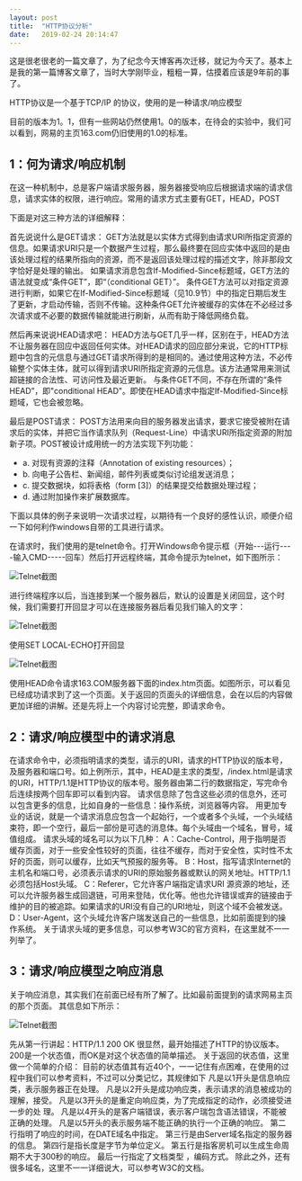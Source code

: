 ```yaml
---
layout: post
title:  "HTTP协议分析"
date:   2019-02-24 20:14:47
---
```


这是很老很老的一篇文章了，为了纪念今天博客再次迁移，就记为今天了。基本上是我的第一篇博客文章了，当时大学刚毕业，粗粗一算，估摸着应该是9年前的事了。

HTTP协议是一个基于TCP/IP 的协议，使用的是一种请求/响应模型

目前的版本为1。1，但有一些网站仍然使用1。0的版本，在待会的实验中，我们可以看到，网易的主页163.com仍旧使用的1.0的标准。

## 1：何为请求/响应机制

在这一种机制中，总是客户端请求服务器，服务器接受响应后根据请求端的请求信息，请求实体的权限，进行响应。常用的请求方式主要有GET，HEAD，POST

下面是对这三种方法的详细解释：

首先说说什么是GET请求： GET方法就是以实体方式得到由请求URI所指定资源的信息。如果请求URI只是一个数据产生过程，那么最终要在回应实体中返回的是由该处理过程的结果所指向的资源，而不是返回该处理过程的描述文字，除非那段文字恰好是处理的输出。 如果请求消息包含If-Modified-Since标题域，GET方法的语法就变成“条件GET”，即“（conditional GET）”。 条件GET方法可以对指定资源进行判断，如果它在If-Modified-Since标题域（见10.9节）中的指定日期后发生了更新，才启动传输，否则不传输。这种条件GET允许被缓存的实体在不必经过多次请求或不必要的数据传输就能进行刷新，从而有助于降低网络负载。

然后再来说说HEAD请求吧： HEAD方法与GET几乎一样，区别在于，HEAD方法不让服务器在回应中返回任何实体。对HEAD请求的回应部分来说，它的HTTP标题中包含的元信息与通过GET请求所得到的是相同的。通过使用这种方法，不必传输整个实体主体，就可以得到请求URI所指定资源的元信息。该方法通常用来测试超链接的合法性、可访问性及最近更新。 与条件GET不同，不存在所谓的“条件HEAD”，即"conditional HEAD"。即使在HEAD请求中指定If-Modified-Since标题域，它也会被忽略。

最后是POST请求： POST方法用来向目的服务器发出请求，要求它接受被附在请求后的实体，并把它当作请求队列（Request-Line）中请求URI所指定资源的附加新子项。POST被设计成用统一的方法实现下列功能：

- a. 对现有资源的注释（Annotation of existing resources）；
- b. 向电子公告栏、新闻组，邮件列表或类似讨论组发送消息；
- c. 提交数据块，如将表格（form [3]）的结果提交给数据处理过程；
- d. 通过附加操作来扩展数据库。

下面以具体的例子来说明一次请求过程，以期待有一个良好的感性认识，顺便介绍一下如何利作windows自带的工具进行请求。

在请求时，我们使用的是telnet命令。打开Windows命令提示框（开始---运行----输入CMD-----回车）然后打开远程终端，其命令提示为telnet，如下图所示：

![Telnet截图](http://codingsky.oss-cn-hangzhou.aliyuncs.com/cdn/myblog/http_1.gif)

进行终端程序以后，当连接到某一个服务器后，默认的设置是关闭回显，这个时候，我们需要打开回显才可以在连接服务器后看见我们输入的文字：

![Telnet截图](http://codingsky.oss-cn-hangzhou.aliyuncs.com/cdn/myblog/http_2.gif)

使用SET LOCAL-ECHO打开回显

![Telnet截图](http://codingsky.oss-cn-hangzhou.aliyuncs.com/cdn/myblog/http_3.gif)

使用HEAD命令请求163.COM服务器下面的index.htm页面。如图所示，可以看见已经成功请求到了这一个页面。关于返回的页面头的详细信息，会在以后的内容做更加详细的讲解。还是先将上一个内容讨论完整，即请求命令。

## 2：请求/响应模型中的请求消息
在请求命令中，必须指明请求的类型，请示的URI，请求的HTTP协议的版本号，及服务器和端口号。如上例所示，其中，HEAD是主求的类型，/index.html是请求的URI，HTTP/1.1是HTTP协议的版本号。服务器由第二行的数据指定，写完命令后连续按两个回车即可以看到内容。
请求信息除了包含这些必须的信息外，还可以包含更多的信息，比如自身的一些信息：操作系统，浏览器等内容。
用更加专业的话说，就是一个请求消息应包含一个起始行，一个或者多个头域，一个头域结束符，即一个空行，最后一部份是可选的消息体。每个头域由一个域名，冒号，域值组成。
请求头域的域名可以为以下几种：
A：Cache-Control，用于指明是否缓存页面，对于一些安全性较好的页面，往往不缓存，而对于安全性，实时性不太好的页面，则可以缓存，比如天气预报的服务等。
B：Host，指写请求Internet的主机名和端口号，必须表示请求的URI的原始服务器或默认的网关地址。HTTP/1.1必须包括Host头域。
C：Referer，它允许客户端指定请求URI 源资源的地址，还可以允许服务器生成回退链，可用来登陆，优化等。他也允许错误或弃的链接由于维护的目的被追踪。如果请求的URI没有自己的URI地址，则这个域不会被发送。
D：User-Agent，这个头域允许客户瑞发送自己的一些信息，比如前面提到的操作系统。
关于请求头域的更多信息，可以参考W3C的官方资料，在这里就不一一列举了。
 
## 3：请求/响应模型之响应消息
关于响应消息，其实我们在前面已经有所了解了。比如最前面提到的请求网易主页的那个页面。
其信息如下所示：

![Telnet截图](http://codingsky.oss-cn-hangzhou.aliyuncs.com/cdn/myblog/http_4.gif)

先从第一行讲起：HTTP/1.1 200 OK
很显然，最开始描述了HTTP的协议版本。200是一个状态值，而OK是对这个状态值的简单描述。
关于返回的状态值，这里做一个简单的介绍：
目前的状态值其有近40个，一一记住有点困难，在使用的过程中我们可以参考资料，不过可以分类记忆，其规律如下
凡是以1开头是信息响应类，表示服务器正在处理。
凡是以2开头是成功响应类，表示请求的消息被成功的理解，接受。
凡是以3开头的是重定向响应类，为了完成指定的动作，必须接受进一步的处 理。
凡是以4开头的是客户端错误，表示客户瑞包含语法错误，不能被正确的处理。
凡是以5开头的表示服务端不能正确的执行一个正确的响应。
第二行指明了响应的时间，在DATE域名中指定。
第三行是由Server域名指定的服务器的信息。
第四行是指长度是字节为单位定义。
第五行是指客房机可以生成生命周期不大于300秒的响应。
最后一行指定了文档类型 ，编码方式。
除此之外，还有很多域名，这里不一一详细说大，可以参考W3C的文档。
